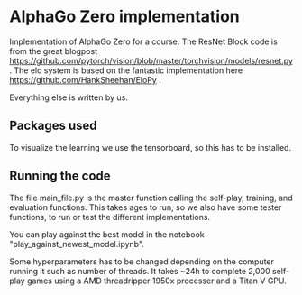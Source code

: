 # AlphaGo Zero implementation
Implementation of AlphaGo Zero for a course.
The ResNet Block code is from the great blogpost https://github.com/pytorch/vision/blob/master/torchvision/models/resnet.py.
The elo system is based on the fantastic implementation here https://github.com/HankSheehan/EloPy .

Everything else is written by us.

## Packages used
To visualize the learning we use the tensorboard, so this has to be installed.

## Running the code
The file main_file.py is the master function calling the self-play, training, and evaluation functions.
This takes ages to run, so we also have some tester functions, to run or test the different implementations.

You can play against the best model in the notebook "play_against_newest_model.ipynb".

Some hyperparameters has to be changed depending on the computer running it such as number of threads.
It takes ~24h to complete 2,000 self-play games using a AMD threadripper 1950x processer and a Titan V GPU.
